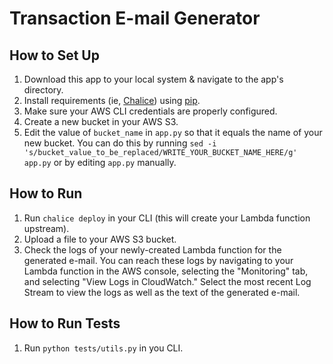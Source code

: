 # Transaction E-mail Generator

## How to Set Up

1. Download this app to your local system & navigate to the app's directory.
1. Install requirements (ie, [Chalice](https://github.com/aws/chalice)) using [pip](https://pypi.org/project/pip/).
1. Make sure your AWS CLI credentials are properly configured.
1. Create a new bucket in your AWS S3.
1. Edit the value of `bucket_name` in `app.py` so that it equals the name of your new bucket. You can do this by running `sed -i 's/bucket_value_to_be_replaced/WRITE_YOUR_BUCKET_NAME_HERE/g' app.py` or by editing `app.py` manually.

## How to Run

1. Run `chalice deploy` in your CLI (this will create your Lambda function upstream).
1. Upload a file to your AWS S3 bucket.
1. Check the logs of your newly-created Lambda function for the generated e-mail. You can reach these logs by navigating to your Lambda function in the AWS console, selecting the "Monitoring" tab, and selecting "View Logs in CloudWatch." Select the most recent Log Stream to view the logs as well as the text of the generated e-mail.

## How to Run Tests

1. Run `python tests/utils.py` in you CLI.
